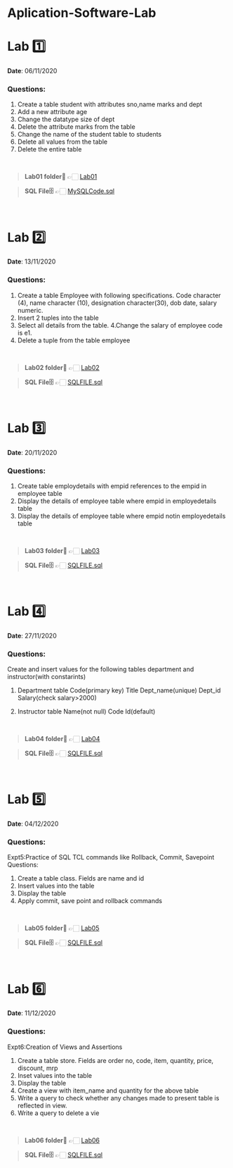 # Aplication-Software-Lab

# Lab 1️⃣

<b> Date</b>: 06/11/2020

### Questions:

1. Create a table student with attributes sno,name marks and dept
2. Add a new attribute age
3. Change the datatype size of dept
4. Delete the attribute marks from the table
5. Change the name of the student table to students
6. Delete all values from the table
7. Delete the entire table

<br>

> <b>Lab01 folder📁</b> 👉🏻 [Lab01](Lab01)

> <b>SQL File🗄</b> 👉🏻 [MySQLCode.sql](./Lab01/mySQLCode.sql)

<br>

# Lab 2️⃣

<b> Date</b>: 13/11/2020

### Questions:

1. Create a table Employee with following specifications. Code character (4), name character (10), designation character(30), dob date, salary numeric.
2. Insert 2 tuples into the table
3. Select all details from the table.
   4.Change the salary of employee code is e1.
4. Delete a tuple from the table employee

<br>

> <b>Lab02 folder📁</b> 👉🏻 [Lab02](Lab02)

> <b>SQL File🗄</b> 👉🏻 [SQLFILE.sql](./Lab02/main.sql)

<br>

# Lab 3️⃣

<b> Date</b>: 20/11/2020

### Questions:

1. Create table employdetails with empid references to the empid in employee table
2. Display the details of employee table where empid in employedetails table
3. Display the details of employee table where empid notin employedetails table

<br>

> <b>Lab03 folder📁</b> 👉🏻 [Lab03](Lab03)

> <b>SQL File🗄</b> 👉🏻 [SQLFILE.sql](./Lab03/main.sql)

<br>

# Lab 4️⃣

<b> Date</b>: 27/11/2020

### Questions:

Create and insert values for the following tables department and instructor(with constarints)
1.	Department table
Code(primary key)
Title 
Dept_name(unique)
Dept_id
Salary(check salary>2000)

2.	Instructor table
Name(not null)
Code
Id(default)

<br>

> <b>Lab04 folder📁</b> 👉🏻 [Lab04](Lab04)

> <b>SQL File🗄</b> 👉🏻 [SQLFILE.sql](./Lab04/main.sql)

<br>

# Lab 5️⃣

<b> Date</b>: 04/12/2020

### Questions:

Expt5:Practice of SQL TCL commands like Rollback, Commit, Savepoint
Questions:
1.	Create a table class. Fields are name and id
2.	Insert values into the table
3.	Display the table
4.	Apply commit, save point and rollback commands

<br>

> <b>Lab05 folder📁</b> 👉🏻 [Lab05](Lab05)

> <b>SQL File🗄</b> 👉🏻 [SQLFILE.sql](./Lab05/main.sql)

<br>

# Lab 6️⃣

<b> Date</b>: 11/12/2020

### Questions:

Expt6:Creation of Views and Assertions

1. Create a table store. Fields are order no, code, item, quantity, price, discount, mrp
2. Inset values into the table
3. Display the table
4. Create a view with item_name and quantity for the above table
5. Write a query to check whether any changes made to present table is reflected in view.
6. Write a query to delete a vie

<br>

> <b>Lab06 folder📁</b> 👉🏻 [Lab06](Lab06)

> <b>SQL File🗄</b> 👉🏻 [SQLFILE.sql](./Lab06/main.sql)

